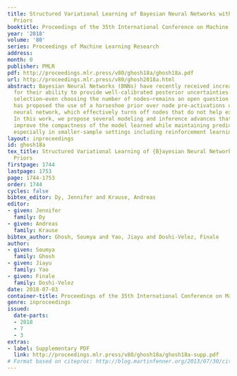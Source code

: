 ```yaml
---
title: Structured Variational Learning of Bayesian Neural Networks with Horseshoe
  Priors
booktitle: Proceedings of the 35th International Conference on Machine Learning
year: '2018'
volume: '80'
series: Proceedings of Machine Learning Research
address: 
month: 0
publisher: PMLR
pdf: http://proceedings.mlr.press/v80/ghosh18a/ghosh18a.pdf
url: http://proceedings.mlr.press/v80/ghosh2018a.html
abstract: Bayesian Neural Networks (BNNs) have recently received increasing attention
  for their ability to provide well-calibrated posterior uncertainties. However, model
  selection—even choosing the number of nodes—remains an open question. Recent work
  has proposed the use of a horseshoe prior over node pre-activations of a Bayesian
  neural network, which effectively turns off nodes that do not help explain the data.
  In this work, we propose several modeling and inference advances that consistently
  improve the compactness of the model learned while maintaining predictive performance,
  especially in smaller-sample settings including reinforcement learning.
layout: inproceedings
id: ghosh18a
tex_title: Structured Variational Learning of {B}ayesian Neural Networks with Horseshoe
  Priors
firstpage: 1744
lastpage: 1753
page: 1744-1753
order: 1744
cycles: false
bibtex_editor: Dy, Jennifer and Krause, Andreas
editor:
- given: Jennifer
  family: Dy
- given: Andreas
  family: Krause
bibtex_author: Ghosh, Soumya and Yao, Jiayu and Doshi-Velez, Finale
author:
- given: Soumya
  family: Ghosh
- given: Jiayu
  family: Yao
- given: Finale
  family: Doshi-Velez
date: 2018-07-03
container-title: Proceedings of the 35th International Conference on Machine Learning
genre: inproceedings
issued:
  date-parts:
  - 2018
  - 7
  - 3
extras:
- label: Supplementary PDF
  link: http://proceedings.mlr.press/v80/ghosh18a/ghosh18a-supp.pdf
# Format based on citeproc: http://blog.martinfenner.org/2013/07/30/citeproc-yaml-for-bibliographies/
---
```

